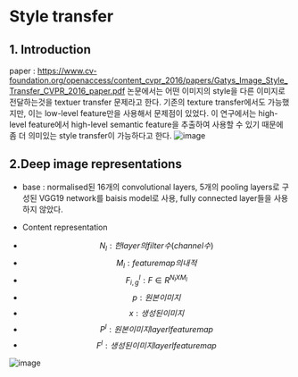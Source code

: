 # Style transfer

## 1. Introduction
 paper : https://www.cv-foundation.org/openaccess/content_cvpr_2016/papers/Gatys_Image_Style_Transfer_CVPR_2016_paper.pdf
 논문에서는 어떤 이미지의 style을 다른 이미지로 전달하는것을 textuer transfer 문제라고 한다.
 기존의 texture transfer에서도 가능했지만, 이는 low-level feature만을 사용해서 문제점이 있었다.
 이 연구에서는 high-level feature에서 high-level semantic feature을 추출하여 사용할 수 있기 때문에 좀 더 의미있는 style transfer이 가능하다고 한다.
 ![image](https://user-images.githubusercontent.com/102507688/185020424-a3dfb0a1-a830-4cec-a1ab-8b9c1ca5f537.png)

## 2.Deep image representations
  * base : normalised된 16개의 convolutional layers, 5개의 pooling layers로 구성된 VGG19 network를 baisis model로 사용, fully connected layer들을 사용하지 않았다.
  
  * Content representation
  - $$N_l : 한 layer의 filter 수(channel 수) $$
  - $$M_l : feature map의 내적 $$
  - $$F^l_{i,g} : F \in R^{N_lXM_l} $$ 
  - $$p : 원본 이미지$$
  - $$x : 생성된 이미지 $$  
  - $$P^l : 원본 이미지 layer l feature map $$ 
  - $$F^l : 생성된 이미지 layer l feature map $$
 
 
 ![image](https://user-images.githubusercontent.com/102507688/185024974-a0c7c33a-ac98-4795-8e36-f874704d961e.png)

  
